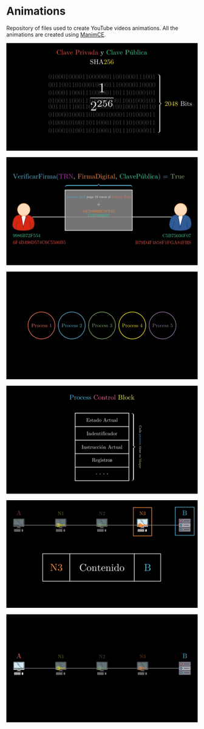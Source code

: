 # Animations

Repository of files used to create YouTube videos animations. All the animations are created using [ManimCE](!https://github.com/ManimCommunity/manim/).



![](./README%20Images/Image-1.png)

![](./README%20Images/Image-2.png)

![](./README%20Images/Image-3.png)

![](./README%20Images/Image-4.png)

![](./README%20Images/Image-5.png)

![](./README%20Images/Image-6.png)
